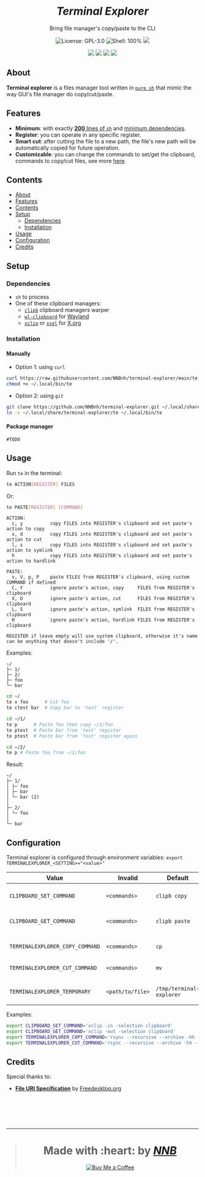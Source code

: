 <h1 align="center"><i>Terminal Explorer</i></h1>
<p align="center">Bring file manager's copy/paste to the CLI</p>
<p align="center"><img src="https://img.shields.io/github/license/NNBnh/terminal-explorer?labelColor=073551&color=4EAA25&style=for-the-badge" alt="License: GPL-3.0"> <img src="https://img.shields.io/github/languages/top/NNBnh/terminal-explorer?logo=gnu-bash&labelColor=073551&color=4EAA25&logoColor=FFFFFF&style=for-the-badge" alt="Shell: 100%"> <img src="https://img.shields.io/github/last-commit/NNBnh/terminal-explorer?labelColor=073551&color=4EAA25&style=for-the-badge"></p>
<p align="center"><img src="https://img.shields.io/github/watchers/NNBnh/terminal-explorer?labelColor=073551&color=4EAA25&style=flat-square"> <img src="https://img.shields.io/github/stars/NNBnh/terminal-explorer?labelColor=073551&color=4EAA25&style=flat-square"> <img src="https://img.shields.io/github/forks/NNBnh/terminal-explorer?labelColor=073551&color=4EAA25&style=flat-square"> <img src="https://img.shields.io/github/issues/NNBnh/terminal-explorer?labelColor=073551&color=4EAA25&style=flat-square"></p>

## About
**Terminal explorer** is a files manager tool written in [`pure sh`](https://github.com/dylanaraps/pure-sh-bible) that mimic the way GUI's file manager do copy/cut/paste.

## Features
- **Minimum**: with exactly [**200** lines of `sh`](https://github.com/NNBnh/terminal-explorer/blob/main/te#L200) and [minimum dependencies](#dependencies).
- **Register**: you can operate in any specific register.
- **Smart cut**: after cutting the file to a new path, the file's new path will be automatically copied for future operation.
- **Customizable**: you can change the commands to set/get the clipboard, commands to copy/cut files, see more [here](#configuration).

## Contents
- [About](#about)
- [Features](#features)
- [Contents](#contents)
- [Setup](#setup)
  - [Dependencies](#dependencies)
  - [Installation](#installation)
- [Usage](#usage)
- [Configuration](#configuration)
- [Credits](#credits)

## Setup
### Dependencies
- `sh` to process
- One of these clipboard managers:
  - [`clipb`](https://github.com/NNBnh/clipb) clipboard managers warper
  - [`wl-clipboard`](https://github.com/bugaevc/wl-clipboard) for [Wayland](https://wayland.freedesktop.org)
  - [`xclip`](https://github.com/astrand/xclip) or [`xsel`](http://www.kfish.org/software/xsel) for [X.org](https://www.x.org)

### Installation
#### Manually
- Option 1: using `curl`

```sh
curl https://raw.githubusercontent.com/NNBnh/terminal-explorer/main/te > ~/.local/bin/te
chmod +x ~/.local/bin/te
```

- Option 2: using `git`

```sh
git clone https://github.com/NNBnh/terminal-explorer.git ~/.local/share/terminal-explorer
ln -s ~/.local/share/terminal-explorer/te ~/.local/bin/te
```

#### Package manager
`#TODO`

## Usage
Run `te` in the terminal:

```sh
te ACTION[REGISTER] FILES
```

Or:

```sh
te PASTE[REGISTER] [COMMAND]
```

```console
ACTION:
  c, y          copy FILES into REGISTER's clipboard and set paste's action to copy
  x, d          copy FILES into REGISTER's clipboard and set paste's action to cut
  l, s          copy FILES into REGISTER's clipboard and set paste's action to symlink
  h             copy FILES into REGISTER's clipboard and set paste's action to hardlink
```

```console
PASTE:
  v, V, p, P    paste FILES from REGISTER's clipboard, using custom COMMAND if defined
  C, Y          ignore paste's action, copy     FILES from REGISTER's clipboard
  X, D          ignore paste's action, cut      FILES from REGISTER's clipboard
  L, S          ignore paste's action, symlink  FILES from REGISTER's clipboard
  H             ignore paste's action, hardlink FILES from REGISTER's clipboard
```

```console
REGISTER if leave empty will use system clipboard, otherwise it's name can be anything that doesn't include '/'.
```

Examples:

```console
~/
├─ 1/
├─ 2/
├─ foo
└─ bar
```

```sh
cd ~/
te x foo      # Cut foo
te ctest bar  # Copy bar to 'test' register

cd ~/1/
te p      # Paste foo then copy ~/1/foo
te ptest  # Paste bar from 'test' register
te ptest  # Paste bar from 'test' register again

cd ~/2/
te p # Paste foo from ~/1/foo
```

Result:

```console
~/
├─ 1/
│ ├─ foo
│ ├─ bar
│ └─ bar (2)
│
├─ 2/
│ └─ foo
│
└─ bar
```

## Configuration
Terminal explorer is configured through environment variables: `export TERMINALEXPLORER_<SETTING>="<value>"`

|Value|Invalid|Default|Description|
|-|-|-|-|
|`CLIPBOARD_SET_COMMAND`|`<commands>`|`clipb copy`|Command to set the clipboard|
|`CLIPBOARD_GET_COMMAND`|`<commands>`|`clipb paste`|Command to get the clipboard|
|`TERMINALEXPLORER_COPY_COMMAND`|`<commands>`|`cp`|Command to copy files|
|`TERMINALEXPLORER_CUT_COMMAND`|`<commands>`|`mv`|Command to cut files|
|||||
|`TERMINALEXPLORER_TEMPORARY`|`<path/to/file>`|`/tmp/terminal-explorer`|Temporary file's location|

Examples:

```sh
export CLIPBOARD_SET_COMMAND='xclip -in -selection clipboard'
export CLIPBOARD_GET_COMMAND='xclip -out -selection clipboard'
export TERMINALEXPLORER_COPY_COMMAND='rsync --recursive --archive -hh --partial --info=stats1 --info=progress2 --modify-window=1'
export TERMINALEXPLORER_CUT_COMMAND='rsync --recursive --archive -hh --partial --info=stats1 --info=progress2 --modify-window=1 --remove-source-files'
```

## Credits
Special thanks to:
- [**File URI Specification**](https://www.freedesktop.org/wiki/Specifications/file-uri-spec) by [Freedesktop.org](https://www.freedesktop.org)

<br><br><br><br>

---

> <h1 align="center">Made with :heart: by <a href="https://github.com/NNBnh"><i>NNB</i></a></h1>
>
> <p align="center"><a href="https://www.buymeacoffee.com/nnbnh"><img src="https://img.shields.io/badge/buy_me_a_coffee%20-%23F7CA88.svg?logo=buy-me-a-coffee&logoColor=333333&style=for-the-badge" alt="Buy Me a Coffee"></p>
